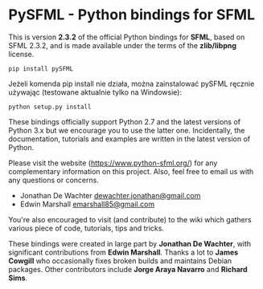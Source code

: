 # PySFML - Python bindings for SFML

This is version **2.3.2** of the official Python bindings for **SFML**, based on SFML 2.3.2, and is made available under the terms of the **zlib/libpng** license.

    pip install pySFML
    
Jeżeli komenda pip install nie działa, można zainstalować pySFML ręcznie używając (testowane aktualnie tylko na Windowsie):

    python setup.py install



These bindings officially support Python 2.7 and the latest versions of Python 3.x but we encourage you to use the latter one. Incidentally, the documentation, tutorials and examples are written in the latest version of Python.

Please visit the website (https://www.python-sfml.org/) for any complementary information on this project. Also, feel free to email us with any questions or concerns.

* Jonathan De Wachter <dewachter.jonathan@gmail.com>
* Edwin Marshall      <emarshall85@gmail.com>

You're also encouraged to visit (and contribute) to the wiki which gathers various piece of code, tutorials, tips and tricks.

These bindings were created in large part by **Jonathan De Wachter**, with significant contributions from **Edwin Marshall**. Thanks a lot to **James Cowgill** who occasionally fixes broken builds and maintains Debian packages. Other contributors include **Jorge Araya Navarro** and **Richard Sims**.
